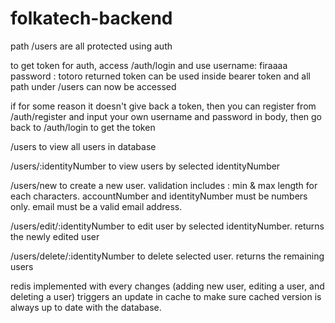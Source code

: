 # folkatech-backend

path /users are all protected using auth

to get token for auth, access /auth/login and use 
    username: firaaaa
    password : totoro 
returned token can be used inside bearer token and all path under /users can now be accessed

if for some reason it doesn't give back a token, then you can register from /auth/register and input your own username and password in body, then go back to /auth/login to get the token

/users to view all users in database 

/users/:identityNumber to view users by selected identityNumber 

/users/new to create a new user. validation includes : min & max length for each characters. accountNumber and identityNumber must be numbers only. email must be a valid email address. 

/users/edit/:identityNumber to edit user by selected identityNumber. returns the newly edited user 

/users/delete/:identityNumber to delete selected user. returns the remaining users

redis implemented with every changes (adding new user, editing a user, and deleting a user) triggers an update in cache to make sure cached version is always up to date with the database.


